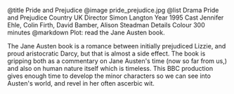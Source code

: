 @title		Pride and Prejudice
@image		pride_prejudice.jpg
@list
Drama		Pride and Prejudice
Country		UK
Director		Simon Langton
Year		1995
Cast		Jennifer Ehle, Colin Firth, David Bamber, Alison Steadman
Details		Colour 300 minutes
@markdown
Plot: read the Jane Austen book.

The Jane Austen book is a romance between
initially prejudiced Lizzie, and proud aristocratic
Darcy, but that is almost a side effect.  The book is
gripping both as a commentary on Jane Austen's time
(now so far from us,) and also on human nature itself
which is timeless.  This BBC production gives enough
time to develop the minor characters so we can see
into Austen's world, and revel in her often
ascerbic wit.
